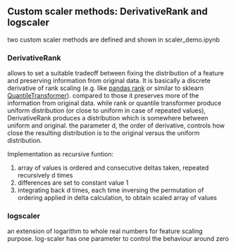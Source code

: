 ## Custom scaler methods: DerivativeRank and logscaler

two custom scaler methods are defined and shown in scaler_demo.ipynb 

### DerivativeRank
allows to set a suitable tradeoff between fixing the distribution of a feature and preserving information from original data.
It is basically a discrete derivative of rank scaling (e.g. like [pandas rank](https://pandas.pydata.org/docs/reference/api/pandas.DataFrame.rank.html) or similar to sklearn [QuantileTransformer](https://scikit-learn.org/stable/modules/generated/sklearn.preprocessing.QuantileTransformer.html#sklearn.preprocessing.QuantileTransformer)). compared to those it preserves more of the information from original data. while rank or quantile transformer produce uniform distribution (or close to uniform in case of repeated values), DerivativeRank produces a distribution which is somewhere between uniform and original. the parameter d, the order of derivative, controls how close the resulting distribution is to the original versus the uniform distribution. 

Implementation as recursive funtion:
1. array of values is ordered and consecutive deltas taken, repeated recursively d times
2. differences are set to constant value 1
3. integrating back d times, each time inversing the permutation of ordering applied in delta calculation, to obtain scaled array of values


### logscaler
an extension of logarithm to whole real numbers for feature scaling purpose. log-scaler has one parameter to control the behaviour around zero